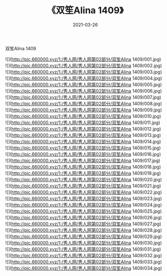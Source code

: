 ﻿---
layout: post
title:  《双笙Alina 1409》
date:   2021-03-26
img: http://pic.660000.xyz/1:/秀人网/秀人网第02部分/双笙Alina 1409/000.jpg
categories: [美女, 清纯, 唯美]
---

双笙Alina 1409

  ![](http://pic.660000.xyz/1:/秀人网/秀人网第02部分/双笙Alina 1409/001.jpg) <br> ![](http://pic.660000.xyz/1:/秀人网/秀人网第02部分/双笙Alina 1409/002.jpg) <br> ![](http://pic.660000.xyz/1:/秀人网/秀人网第02部分/双笙Alina 1409/003.jpg) <br> ![](http://pic.660000.xyz/1:/秀人网/秀人网第02部分/双笙Alina 1409/004.jpg) <br> ![](http://pic.660000.xyz/1:/秀人网/秀人网第02部分/双笙Alina 1409/005.jpg) <br> ![](http://pic.660000.xyz/1:/秀人网/秀人网第02部分/双笙Alina 1409/006.jpg) <br> ![](http://pic.660000.xyz/1:/秀人网/秀人网第02部分/双笙Alina 1409/007.jpg) <br> ![](http://pic.660000.xyz/1:/秀人网/秀人网第02部分/双笙Alina 1409/008.jpg) <br> ![](http://pic.660000.xyz/1:/秀人网/秀人网第02部分/双笙Alina 1409/009.jpg) <br> ![](http://pic.660000.xyz/1:/秀人网/秀人网第02部分/双笙Alina 1409/010.jpg) <br> ![](http://pic.660000.xyz/1:/秀人网/秀人网第02部分/双笙Alina 1409/011.jpg) <br> ![](http://pic.660000.xyz/1:/秀人网/秀人网第02部分/双笙Alina 1409/012.jpg) <br> ![](http://pic.660000.xyz/1:/秀人网/秀人网第02部分/双笙Alina 1409/013.jpg) <br> ![](http://pic.660000.xyz/1:/秀人网/秀人网第02部分/双笙Alina 1409/014.jpg) <br> ![](http://pic.660000.xyz/1:/秀人网/秀人网第02部分/双笙Alina 1409/015.jpg) <br> ![](http://pic.660000.xyz/1:/秀人网/秀人网第02部分/双笙Alina 1409/016.jpg) <br> ![](http://pic.660000.xyz/1:/秀人网/秀人网第02部分/双笙Alina 1409/017.jpg) <br> ![](http://pic.660000.xyz/1:/秀人网/秀人网第02部分/双笙Alina 1409/018.jpg) <br> ![](http://pic.660000.xyz/1:/秀人网/秀人网第02部分/双笙Alina 1409/019.jpg) <br> ![](http://pic.660000.xyz/1:/秀人网/秀人网第02部分/双笙Alina 1409/020.jpg) <br> ![](http://pic.660000.xyz/1:/秀人网/秀人网第02部分/双笙Alina 1409/021.jpg) <br> ![](http://pic.660000.xyz/1:/秀人网/秀人网第02部分/双笙Alina 1409/022.jpg) <br> ![](http://pic.660000.xyz/1:/秀人网/秀人网第02部分/双笙Alina 1409/023.jpg) <br> ![](http://pic.660000.xyz/1:/秀人网/秀人网第02部分/双笙Alina 1409/024.jpg) <br> ![](http://pic.660000.xyz/1:/秀人网/秀人网第02部分/双笙Alina 1409/025.jpg) <br> ![](http://pic.660000.xyz/1:/秀人网/秀人网第02部分/双笙Alina 1409/026.jpg) <br> ![](http://pic.660000.xyz/1:/秀人网/秀人网第02部分/双笙Alina 1409/027.jpg) <br> ![](http://pic.660000.xyz/1:/秀人网/秀人网第02部分/双笙Alina 1409/028.jpg) <br> ![](http://pic.660000.xyz/1:/秀人网/秀人网第02部分/双笙Alina 1409/029.jpg) <br> ![](http://pic.660000.xyz/1:/秀人网/秀人网第02部分/双笙Alina 1409/030.jpg) <br> ![](http://pic.660000.xyz/1:/秀人网/秀人网第02部分/双笙Alina 1409/031.jpg) <br> ![](http://pic.660000.xyz/1:/秀人网/秀人网第02部分/双笙Alina 1409/032.jpg) <br> ![](http://pic.660000.xyz/1:/秀人网/秀人网第02部分/双笙Alina 1409/033.jpg) <br> ![](http://pic.660000.xyz/1:/秀人网/秀人网第02部分/双笙Alina 1409/034.jpg) <br>